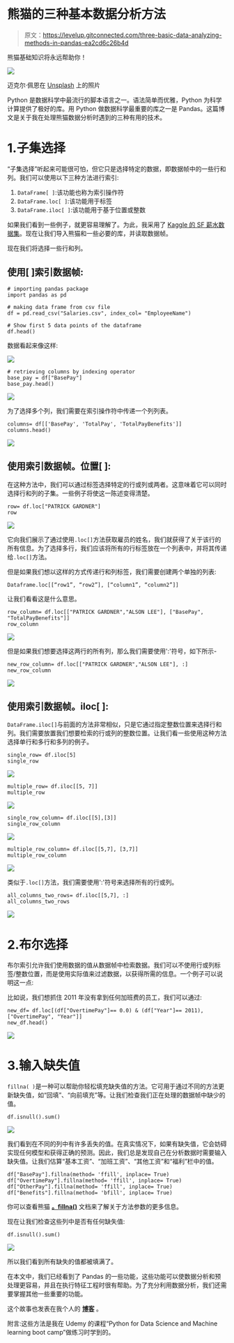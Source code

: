 # 熊猫的三种基本数据分析方法

> 原文：<https://levelup.gitconnected.com/three-basic-data-analyzing-methods-in-pandas-ea2cd6c26b4d>

熊猫基础知识将永远帮助你！

![](img/4a039ce8bea4985eaa2731f4e6888839.png)

迈克尔·佩恩在 [Unsplash](https://unsplash.com/s/photos/panda?utm_source=unsplash&utm_medium=referral&utm_content=creditCopyText) 上的照片

Python 是数据科学中最流行的脚本语言之一。语法简单而优雅，Python 为科学计算提供了极好的库。用 Python 做数据科学最重要的库之一是 Pandas。这篇博文是关于我在处理熊猫数据分析时遇到的三种有用的技术。

# 1.子集选择

“子集选择”听起来可能很可怕，但它只是选择特定的数据，即数据帧中的一些行和列。我们可以使用以下三种方法进行索引:

1.  `DataFrame[ ]`:该功能也称为索引操作符
2.  `DataFrame.loc[ ]`:该功能用于标签
3.  `DataFrame.iloc[ ]`:该功能用于基于位置或整数

如果我们看到一些例子，就更容易理解了。为此，我采用了 [Kaggle 的 SF 薪水数据集](https://www.kaggle.com/kaggle/sf-salaries)。现在让我们导入熊猫和一些必要的库，并读取数据帧。

现在我们将选择一些行和列。

## 使用[ ]索引数据帧:

```
# importing pandas package 
import pandas as pd

# making data frame from csv file 
df = pd.read_csv("Salaries.csv", index_col= "EmployeeName") 

# Show first 5 data points of the dataframe
df.head()
```

数据看起来像这样:

![](img/ebadfc39648b772bd19bdaa0cef803e3.png)

```
# retrieving columns by indexing operator 
base_pay = df["BasePay"] 
base_pay.head()
```

![](img/ea6c29880121cba8328118fadd2e93c2.png)

为了选择多个列，我们需要在索引操作符中传递一个列列表。

```
columns= df[['BasePay', 'TotalPay', 'TotalPayBenefits']]
columns.head()
```

![](img/a9cd25d0a61118a1b7ba6cd0e4671127.png)

## 使用索引数据帧。位置[ ]:

在这种方法中，我们可以通过标签选择特定的行或列或两者。这意味着它可以同时选择行和列的子集。一些例子将使这一陈述变得清楚。

```
row= df.loc["PATRICK GARDNER"]
row
```

![](img/5182518ef88f4d05d67f1e20aed7e608.png)

它向我们展示了通过使用`.loc[]`方法获取雇员的姓名，我们就获得了关于该行的所有信息。为了选择多行，我们应该将所有的行标签放在一个列表中，并将其传递给`.loc[]`方法。

但是如果我们想以这样的方式传递行和列标签，我们需要创建两个单独的列表:

`Dataframe.loc[[“row1”, “row2”], [“column1”, “column2”]]`

让我们看看这是什么意思。

```
row_column= df.loc[["PATRICK GARDNER","ALSON LEE"], ["BasePay", "TotalPayBenefits"]]
row_column
```

![](img/29997e0a8711f559ba244e76741c54f6.png)

但是如果我们想要选择这两行的所有列，那么我们需要使用':'符号，如下所示-

```
new_row_column= df.loc[["PATRICK GARDNER","ALSON LEE"], :]
new_row_column
```

![](img/3b4980a4c6a4a5f913750396bcf44f77.png)

## 使用索引数据帧。iloc[ ]:

`DataFrame.iloc[]`与前面的方法非常相似，只是它通过指定整数位置来选择行和列。我们需要放置我们想要检索的行或列的整数位置。让我们看一些使用这种方法选择单行和多行和多列的例子。

```
single_row= df.iloc[5]
single_row
```

![](img/46c8406b12b37be46b61a481591f04de.png)

```
multiple_row= df.iloc[[5, 7]]
multiple_row
```

![](img/28d95258c697079914c4bd7d122708f4.png)

```
single_row_column= df.iloc[[5],[3]]
single_row_column
```

![](img/a1f3d7ad04168bc432708b7eb5cf9a7c.png)

```
multiple_row_column= df.iloc[[5,7], [3,7]]
multiple_row_column
```

![](img/9747b1b7536528bf8d39d1e4bafc2c01.png)

类似于`.loc[]`方法，我们需要使用':'符号来选择所有的行或列。

```
all_columns_two_rows= df.iloc[[5,7], :]
all_columns_two_rows
```

![](img/b94f3d8bf99e8127f27c60e88f0253ed.png)

# 2.布尔选择

布尔索引允许我们使用数据的值从数据帧中检索数据。我们可以不使用行或列标签/整数位置，而是使用实际值来过滤数据，以获得所需的信息。一个例子可以说明这一点:

比如说，我们想抓住 2011 年没有拿到任何加班费的员工，我们可以通过:

```
new_df= df.loc[(df["OvertimePay"]== 0.0) & (df["Year"]== 2011), ["OvertimePay", "Year"]]
new_df.head()
```

![](img/b137ca786017a0724ac352e74548f74d.png)

# 3.输入缺失值

`fillna( )`是一种可以帮助你轻松填充缺失值的方法。它可用于通过不同的方法更新缺失值，如“回填”、“向前填充”等。让我们检查我们正在处理的数据帧中缺少的值。

```
df.isnull().sum()
```

![](img/edf3bcdeac663a4de247c9bc7a2e7540.png)

我们看到在不同的列中有许多丢失的值。在真实情况下，如果有缺失值，它会妨碍实现任何模型和获得正确的预测。因此，我们总是发现自己在分析数据时需要输入缺失值。让我们估算“基本工资”、“加班工资”、“其他工资”和“福利”栏中的值。

```
df["BasePay"].fillna(method= 'ffill', inplace= True)
df["OvertimePay"].fillna(method= 'ffill', inplace= True)
df["OtherPay"].fillna(method= 'ffill', inplace= True)
df["Benefits"].fillna(method= 'bfill', inplace= True)
```

你可以查看熊猫 [**。fillna()**](https://pandas.pydata.org/pandas-docs/stable/reference/api/pandas.DataFrame.fillna.html) 文档来了解关于方法参数的更多信息。

现在让我们检查这些列中是否有任何缺失值:

```
df.isnull().sum()
```

![](img/388a5d2002f84c7e626580ee4356a36d.png)

所以我们看到所有缺失的值都被填满了。

在本文中，我们已经看到了 Pandas 的一些功能，这些功能可以使数据分析和预处理更容易，并且在执行特征工程时很有帮助。为了充分利用数据分析，我们还需要掌握其他一些重要的功能。

这个故事也发表在我个人的 [**博客**](https://muniah.com/) 。

附言:这些方法是我在 Udemy 的课程“Python for Data Science and Machine learning boot camp”做练习时学到的。